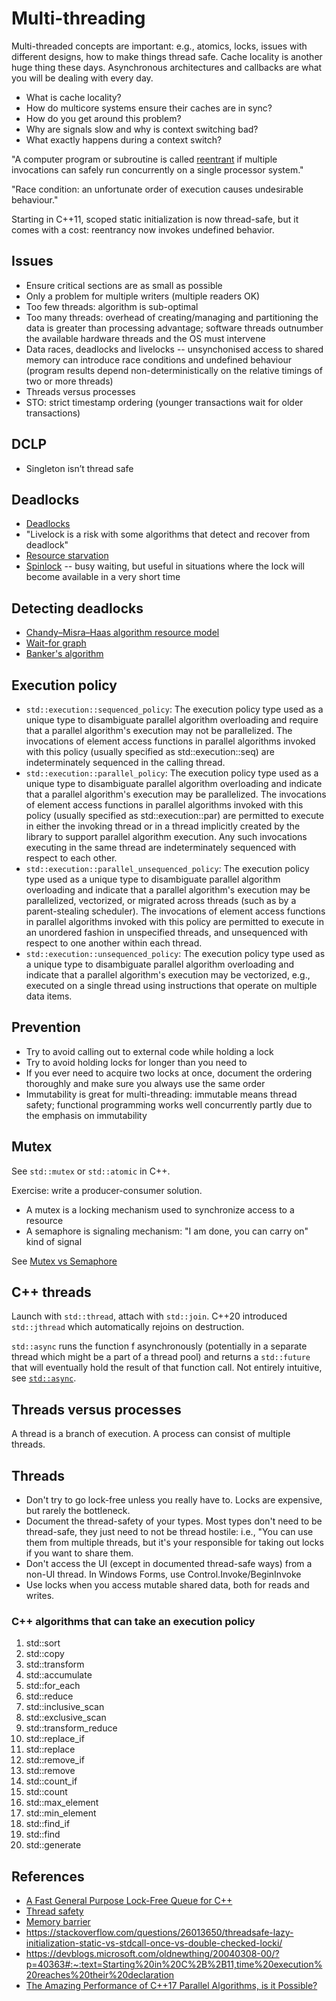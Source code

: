 # Multi-threading

Multi-threaded concepts are important: e.g., atomics, locks, issues with
different designs, how to make things thread safe. Cache locality is another
huge thing these days. Asynchronous architectures and callbacks are what you
will be dealing with every day.

- What is cache locality?
- How do multicore systems ensure their caches are in sync?
- How do you get around this problem?
- Why are signals slow and why is context switching bad?
- What exactly happens during a context switch?

"A computer program or subroutine is called
[reentrant](https://en.wikipedia.org/wiki/Reentrancy_(computing)) if multiple
invocations can safely run concurrently on a single processor system."

"Race condition: an unfortunate order of execution causes undesirable
behaviour."

Starting in C++11, scoped static initialization is now thread-safe, but it
comes with a cost: reentrancy now invokes undefined behavior.

## Issues
- Ensure critical sections are as small as possible
- Only a problem for multiple writers (multiple readers OK)
- Too few threads: algorithm is sub-optimal
- Too many threads: overhead of creating/managing and partitioning the data is
greater than processing advantage; software threads outnumber the available
hardware threads and the OS must intervene
- Data races, deadlocks and livelocks -- unsynchonised access to shared memory
can introduce race conditions and undefined behaviour (program results depend
non-deterministically on the relative timings of two or more threads)
- Threads versus processes
- STO: strict timestamp ordering (younger transactions wait for older transactions)

## DCLP
- Singleton isn’t thread safe

## Deadlocks
- [Deadlocks](https://en.wikipedia.org/wiki/Deadlock)
- "Livelock is a risk with some algorithms that detect and recover from deadlock"
- [Resource starvation](https://en.wikipedia.org/wiki/Starvation_(computer_science))
- [Spinlock](https://en.wikipedia.org/wiki/Spinlock) -- busy waiting, but
  useful in situations where the lock will become available in a very short time

## Detecting deadlocks
- [Chandy–Misra–Haas algorithm resource model](https://en.wikipedia.org/wiki/Chandy%E2%80%93Misra%E2%80%93Haas_algorithm_resource_model)
- [Wait-for graph](https://en.wikipedia.org/wiki/Wait-for_graph)
- [Banker's algorithm](https://en.wikipedia.org/wiki/Banker%27s_algorithm)

## Execution policy
- `std::execution::sequenced_policy`: The execution policy type used as a unique type to disambiguate parallel algorithm overloading and require that a parallel algorithm's execution may not be parallelized. The invocations of element access functions in parallel algorithms invoked with this policy (usually specified as std::execution::seq) are indeterminately sequenced in the calling thread.
- `std::execution::parallel_policy`: The execution policy type used as a unique type to disambiguate parallel algorithm overloading and indicate that a parallel algorithm's execution may be parallelized. The invocations of element access functions in parallel algorithms invoked with this policy (usually specified as std::execution::par) are permitted to execute in either the invoking thread or in a thread implicitly created by the library to support parallel algorithm execution. Any such invocations executing in the same thread are indeterminately sequenced with respect to each other.
- `std::execution::parallel_unsequenced_policy`: The execution policy type used as a unique type to disambiguate parallel algorithm overloading and indicate that a parallel algorithm's execution may be parallelized, vectorized, or migrated across threads (such as by a parent-stealing scheduler). The invocations of element access functions in parallel algorithms invoked with this policy are permitted to execute in an unordered fashion in unspecified threads, and unsequenced with respect to one another within each thread.
- `std::execution::unsequenced_policy`: The execution policy type used as a unique type to disambiguate parallel algorithm overloading and indicate that a parallel algorithm's execution may be vectorized, e.g., executed on a single thread using instructions that operate on multiple data items.

## Prevention
- Try to avoid calling out to external code while holding a lock
- Try to avoid holding locks for longer than you need to
- If you ever need to acquire two locks at once, document the ordering
thoroughly and make sure you always use the same order
- Immutability is great for multi-threading: immutable means thread safety;
functional programming works well concurrently partly due to the emphasis on
immutability

## Mutex
See `std::mutex` or `std::atomic` in C++.

Exercise: write a producer-consumer solution.

- A mutex is a locking mechanism used to synchronize access to a resource
- A semaphore is signaling mechanism: "I am done, you can carry on" kind of signal

See [Mutex vs Semaphore](https://www.geeksforgeeks.org/mutex-vs-semaphore/)

## C++ threads
Launch with `std::thread`, attach with `std::join`. C++20 introduced `std::jthread` which automatically rejoins on destruction.

`std::async` runs the function f asynchronously (potentially in a separate
thread which might be a part of a thread pool) and returns a `std::future` that
will eventually hold the result of that function call. Not entirely intuitive, see [`std::async`](https://en.cppreference.com/w/cpp/thread/async).

## Threads versus processes
A thread is a branch of execution. A process can consist of multiple threads.

## Threads
- Don't try to go lock-free unless you really have to. Locks are expensive, but
rarely the bottleneck.
- Document the thread-safety of your types. Most types don't need to be
thread-safe, they just need to not be thread hostile: i.e., "You can use them
from multiple threads, but it's your responsible for taking out locks if you
want to share them.
- Don't access the UI (except in documented thread-safe ways) from a non-UI
thread. In Windows Forms, use Control.Invoke/BeginInvoke
- Use locks when you access mutable shared data, both for reads and writes.

### C++ algorithms that can take an execution policy
1. std::sort
1. std::copy
1. std::transform
1. std::accumulate
1. std::for_each
1. std::reduce
1. std::inclusive_scan
1. std::exclusive_scan
1. std::transform_reduce
1. std::replace_if
1. std::replace
1. std::remove_if
1. std::remove
1. std::count_if
1. std::count
1. std::max_element
1. std::min_element
1. std::find_if
1. std::find
1. std::generate

## References
- [ A Fast General Purpose Lock-Free Queue for
  C++](https://moodycamel.com/blog/2014/a-fast-general-purpose-lock-free-queue-for-c++.htm)
- [Thread safety](https://en.wikipedia.org/wiki/Thread_safety)
- [Memory barrier](https://en.wikipedia.org/wiki/Memory_barrier)
- https://stackoverflow.com/questions/26013650/threadsafe-lazy-initialization-static-vs-stdcall-once-vs-double-checked-locki/
- https://devblogs.microsoft.com/oldnewthing/20040308-00/?p=40363#:~:text=Starting%20in%20C%2B%2B11,time%20execution%20reaches%20their%20declaration
- [The Amazing Performance of C++17 Parallel Algorithms, is it
  Possible?](https://www.bfilipek.com/2018/11/parallel-alg-perf.html)

